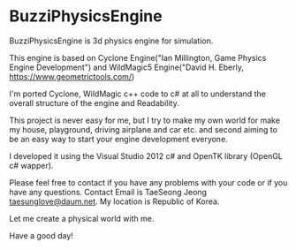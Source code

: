 # BuzziPhysicsEngine
BuzziPhysicsEngine is 3d physics engine for simulation.

This engine is based on Cyclone Engine("Ian Millington, Game Physics Engine Development") and WildMagic5 Engine("David H. Eberly, https://www.geometrictools.com/)

I'm ported Cyclone, WildMagic c++ code to c# at all to understand the overall structure of the engine and Readability.

This project is never easy for me, but I try to make my own world for make my house, playground, driving airplane and car etc.
and second aiming to be an easy way to start your engine development everyone.

I developed it using the Visual Studio 2012 c# and OpenTK library (OpenGL c# wapper).

Please feel free to contact if you have any problems with your code or if you have any questions.
Contact Email is TaeSeong Jeong <taesunglove@daum.net>. My location is Republic of Korea.

Let me create a physical world with me.

Have a good day!
